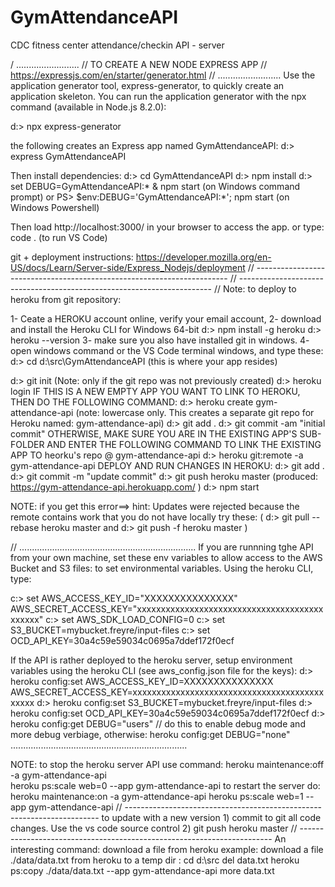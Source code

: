 # GymAttendanceAPI
CDC fitness center attendance/checkin API - server

/ .........................
// TO CREATE A NEW NODE EXPRESS APP
// https://expressjs.com/en/starter/generator.html
// .........................
 Use the application generator tool, express-generator, to quickly create an application skeleton.
 You can run the application generator with the npx command (available in Node.js 8.2.0):

  d:> npx express-generator
  
 the following creates an Express app named GymAttendanceAPI:
  d:> express GymAttendanceAPI

 Then install dependencies:
  d:> cd GymAttendanceAPI
  d:> npm install
  d:> set DEBUG=GymAttendanceAPI:* & npm start  (on Windows command prompt)
 or
  PS> $env:DEBUG='GymAttendanceAPI:*'; npm start    (on Windows Powershell)

  Then load http://localhost:3000/ in your browser to access the app.
  or type:  code .   (to run VS Code)

 git + deployment instructions: https://developer.mozilla.org/en-US/docs/Learn/Server-side/Express_Nodejs/deployment
// -----------------------------------------------------------------------
// -----------------------------------------------------------------------
//  Note:  to deploy to heroku from git repository:

  1- Ceate a HEROKU account online, verify your email account, 
  2- download and install the Heroku CLI for Windows 64-bit 
       d:> npm install -g heroku
       d:> heroku --version
  3- make sure you also have installed git in windows.
  4- open windows command or the VS Code terminal windows, and type these:
  d:> cd d:\src\GymAttendanceAPI  (this is where your app resides)

  d:> git init (Note: only if the git repo was not previously created)
  d:> heroku login 
 IF THIS IS A NEW EMPTY APP YOU WANT TO LINK TO HEROKU, THEN DO THE FOLLOWING COMMAND:
       d:> heroku create gym-attendance-api   (note: lowercase only. This creates a separate git repo for Heroku named: gym-attendance-api)
       d:> git add .
       d:> git commit -am "initial commit"
 OTHERWISE, MAKE SURE YOU ARE IN THE EXISTING APP'S SUB-FOLDER AND ENTER THE FOLLOWING COMMAND TO LINK THE EXISTING APP TO heorku's repo @ gym-attendance-api
    d:> heroku git:remote -a gym-attendance-api
 DEPLOY AND RUN CHANGES IN HEROKU:
  d:> git add .
  d:> git commit -m "update commit"
  d:> git push heroku master     (produced: https://gym-attendance-api.herokuapp.com/ )
  d:> npm start    

 NOTE: if you get this error==>  hint: Updates were rejected because the remote contains work that you do not have locally
       try these: ( d:> git pull --rebase heroku master   and   d:> git push -f heroku master ) 

// ......................................................................
 If you are runnning tghe API from your own machine, set these env variables to allow access to the AWS Bucket and S3 files:
 to set environmental variables.  Using the heroku CLI, type:

  c:> set AWS_ACCESS_KEY_ID="XXXXXXXXXXXXXXX" AWS_SECRET_ACCESS_KEY="xxxxxxxxxxxxxxxxxxxxxxxxxxxxxxxxxxxxxxxxxxxxx"
  c:> set AWS_SDK_LOAD_CONFIG=0
  c:> set S3_BUCKET=mybucket.freyre/input-files
  c:> set OCD_API_KEY=30a4c59e59034c0695a7ddef172f0ecf

 If the API is rather deployed to the heroku server, setup environment variables using the heroku CLI (see aws_config.json file for the keys):
  d:> heroku config:set AWS_ACCESS_KEY_ID=XXXXXXXXXXXXXXX AWS_SECRET_ACCESS_KEY=xxxxxxxxxxxxxxxxxxxxxxxxxxxxxxxxxxxxxxxxxxxxx
  d:> heroku config:set S3_BUCKET=mybucket.freyre/input-files
  d:> heroku config:set OCD_API_KEY=30a4c59e59034c0695a7ddef172f0ecf
  d:> heroku config:get DEBUG="users"  // do this to enable debug mode and more debug verbiage, otherwise: heroku config:get DEBUG="none"
 ......................................................................


  NOTE: to stop the heroku server API use command:
   heroku maintenance:off -a gym-attendance-api       
   heroku ps:scale web=0 --app gym-attendance-api 
  to restart the server do:
   heroku maintenance:on -a gym-attendance-api 
   heroku ps:scale web=1 --app gym-attendance-api 
// -----------------------------------------------------------------------
  to update with a new version 
    1) commit to git all code changes.  Use the vs code source control
    2) git push heroku master 
// -----------------------------------------------------------------------
  An interesting command: download a file from heroku 
    example: download a file ./data/data.txt from heroku to a temp dir :
    cd d:\src
    del data.txt
    heroku ps:copy ./data/data.txt --app gym-attendance-api
    more data.txt  

